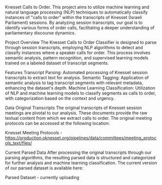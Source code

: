 Knesset Calls to Order.
This project aims to utilize machine learning and natural language processing (NLP) techniques to automatically classify instances of "calls to order" within the transcripts of Knesset (Israeli Parliament) sessions. By analyzing session transcripts, our goal is to identify various forms of order calls, facilitating a deeper understanding of parliamentary discourse dynamics.

Project Overview
The Knesset Calls to Order Classifier is designed to parse through session transcripts, employing NLP algorithms to detect and classify instances where a speaker calls for order. This process involves semantic analysis, pattern recognition, and supervised learning models trained on a labeled dataset of transcript segments.

Features
Transcript Parsing: Automated processing of Knesset session transcripts to extract text for analysis.
Semantic Tagging: Application of semantic analysis to tag transcript segments with relevant metadata, enhancing the dataset's depth.
Machine Learning Classification: Utilization of NLP and machine learning models to classify segments as calls to order, with categorization based on the context and urgency.

Data
Original Transcripts
The original transcripts of Knesset session meetings are pivotal to our analysis. These documents provide the raw textual content from which we extract calls to order. The original meeting protocols can be accessed at the following location:

Knesset Meeting Protocols - https://production.oknesset.org/pipelines/data/committees/meeting_protocols_text/files/

Current Parsed Data
After processing the original transcripts through our parsing algorithms, the resulting parsed data is structured and categorized for further analysis and machine learning classification. The current version of our parsed dataset is available here:

Parsed Dataset - currently uploading
